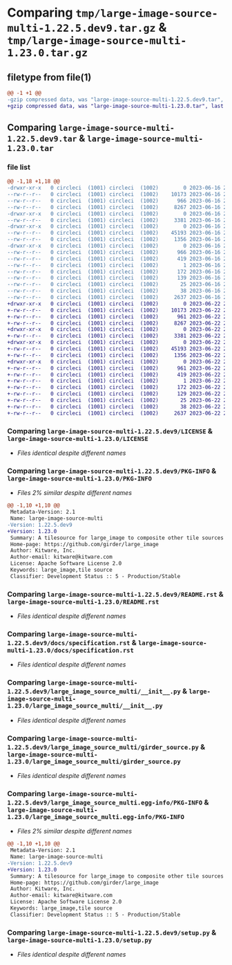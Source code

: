 # Comparing `tmp/large-image-source-multi-1.22.5.dev9.tar.gz` & `tmp/large-image-source-multi-1.23.0.tar.gz`

## filetype from file(1)

```diff
@@ -1 +1 @@
-gzip compressed data, was "large-image-source-multi-1.22.5.dev9.tar", last modified: Fri Jun 16 21:21:08 2023, max compression
+gzip compressed data, was "large-image-source-multi-1.23.0.tar", last modified: Thu Jun 22 21:40:59 2023, max compression
```

## Comparing `large-image-source-multi-1.22.5.dev9.tar` & `large-image-source-multi-1.23.0.tar`

### file list

```diff
@@ -1,18 +1,18 @@
-drwxr-xr-x   0 circleci  (1001) circleci  (1002)        0 2023-06-16 21:21:08.003755 large-image-source-multi-1.22.5.dev9/
--rw-r--r--   0 circleci  (1001) circleci  (1002)    10173 2023-06-16 21:21:07.000000 large-image-source-multi-1.22.5.dev9/LICENSE
--rw-r--r--   0 circleci  (1001) circleci  (1002)      966 2023-06-16 21:21:08.003755 large-image-source-multi-1.22.5.dev9/PKG-INFO
--rw-r--r--   0 circleci  (1001) circleci  (1002)     8267 2023-06-16 21:21:07.000000 large-image-source-multi-1.22.5.dev9/README.rst
-drwxr-xr-x   0 circleci  (1001) circleci  (1002)        0 2023-06-16 21:21:08.003755 large-image-source-multi-1.22.5.dev9/docs/
--rw-r--r--   0 circleci  (1001) circleci  (1002)     3381 2023-06-16 21:20:05.000000 large-image-source-multi-1.22.5.dev9/docs/specification.rst
-drwxr-xr-x   0 circleci  (1001) circleci  (1002)        0 2023-06-16 21:21:08.003755 large-image-source-multi-1.22.5.dev9/large_image_source_multi/
--rw-r--r--   0 circleci  (1001) circleci  (1002)    45193 2023-06-16 21:20:05.000000 large-image-source-multi-1.22.5.dev9/large_image_source_multi/__init__.py
--rw-r--r--   0 circleci  (1001) circleci  (1002)     1356 2023-06-16 21:20:05.000000 large-image-source-multi-1.22.5.dev9/large_image_source_multi/girder_source.py
-drwxr-xr-x   0 circleci  (1001) circleci  (1002)        0 2023-06-16 21:21:08.003755 large-image-source-multi-1.22.5.dev9/large_image_source_multi.egg-info/
--rw-r--r--   0 circleci  (1001) circleci  (1002)      966 2023-06-16 21:21:07.000000 large-image-source-multi-1.22.5.dev9/large_image_source_multi.egg-info/PKG-INFO
--rw-r--r--   0 circleci  (1001) circleci  (1002)      419 2023-06-16 21:21:07.000000 large-image-source-multi-1.22.5.dev9/large_image_source_multi.egg-info/SOURCES.txt
--rw-r--r--   0 circleci  (1001) circleci  (1002)        1 2023-06-16 21:21:07.000000 large-image-source-multi-1.22.5.dev9/large_image_source_multi.egg-info/dependency_links.txt
--rw-r--r--   0 circleci  (1001) circleci  (1002)      172 2023-06-16 21:21:07.000000 large-image-source-multi-1.22.5.dev9/large_image_source_multi.egg-info/entry_points.txt
--rw-r--r--   0 circleci  (1001) circleci  (1002)      139 2023-06-16 21:21:07.000000 large-image-source-multi-1.22.5.dev9/large_image_source_multi.egg-info/requires.txt
--rw-r--r--   0 circleci  (1001) circleci  (1002)       25 2023-06-16 21:21:07.000000 large-image-source-multi-1.22.5.dev9/large_image_source_multi.egg-info/top_level.txt
--rw-r--r--   0 circleci  (1001) circleci  (1002)       38 2023-06-16 21:21:08.003755 large-image-source-multi-1.22.5.dev9/setup.cfg
--rw-r--r--   0 circleci  (1001) circleci  (1002)     2637 2023-06-16 21:20:05.000000 large-image-source-multi-1.22.5.dev9/setup.py
+drwxr-xr-x   0 circleci  (1001) circleci  (1002)        0 2023-06-22 21:40:59.902375 large-image-source-multi-1.23.0/
+-rw-r--r--   0 circleci  (1001) circleci  (1002)    10173 2023-06-22 21:40:59.000000 large-image-source-multi-1.23.0/LICENSE
+-rw-r--r--   0 circleci  (1001) circleci  (1002)      961 2023-06-22 21:40:59.902375 large-image-source-multi-1.23.0/PKG-INFO
+-rw-r--r--   0 circleci  (1001) circleci  (1002)     8267 2023-06-22 21:40:59.000000 large-image-source-multi-1.23.0/README.rst
+drwxr-xr-x   0 circleci  (1001) circleci  (1002)        0 2023-06-22 21:40:59.902375 large-image-source-multi-1.23.0/docs/
+-rw-r--r--   0 circleci  (1001) circleci  (1002)     3381 2023-06-22 21:39:48.000000 large-image-source-multi-1.23.0/docs/specification.rst
+drwxr-xr-x   0 circleci  (1001) circleci  (1002)        0 2023-06-22 21:40:59.902375 large-image-source-multi-1.23.0/large_image_source_multi/
+-rw-r--r--   0 circleci  (1001) circleci  (1002)    45193 2023-06-22 21:39:48.000000 large-image-source-multi-1.23.0/large_image_source_multi/__init__.py
+-rw-r--r--   0 circleci  (1001) circleci  (1002)     1356 2023-06-22 21:39:48.000000 large-image-source-multi-1.23.0/large_image_source_multi/girder_source.py
+drwxr-xr-x   0 circleci  (1001) circleci  (1002)        0 2023-06-22 21:40:59.902375 large-image-source-multi-1.23.0/large_image_source_multi.egg-info/
+-rw-r--r--   0 circleci  (1001) circleci  (1002)      961 2023-06-22 21:40:59.000000 large-image-source-multi-1.23.0/large_image_source_multi.egg-info/PKG-INFO
+-rw-r--r--   0 circleci  (1001) circleci  (1002)      419 2023-06-22 21:40:59.000000 large-image-source-multi-1.23.0/large_image_source_multi.egg-info/SOURCES.txt
+-rw-r--r--   0 circleci  (1001) circleci  (1002)        1 2023-06-22 21:40:59.000000 large-image-source-multi-1.23.0/large_image_source_multi.egg-info/dependency_links.txt
+-rw-r--r--   0 circleci  (1001) circleci  (1002)      172 2023-06-22 21:40:59.000000 large-image-source-multi-1.23.0/large_image_source_multi.egg-info/entry_points.txt
+-rw-r--r--   0 circleci  (1001) circleci  (1002)      129 2023-06-22 21:40:59.000000 large-image-source-multi-1.23.0/large_image_source_multi.egg-info/requires.txt
+-rw-r--r--   0 circleci  (1001) circleci  (1002)       25 2023-06-22 21:40:59.000000 large-image-source-multi-1.23.0/large_image_source_multi.egg-info/top_level.txt
+-rw-r--r--   0 circleci  (1001) circleci  (1002)       38 2023-06-22 21:40:59.902375 large-image-source-multi-1.23.0/setup.cfg
+-rw-r--r--   0 circleci  (1001) circleci  (1002)     2637 2023-06-22 21:39:48.000000 large-image-source-multi-1.23.0/setup.py
```

### Comparing `large-image-source-multi-1.22.5.dev9/LICENSE` & `large-image-source-multi-1.23.0/LICENSE`

 * *Files identical despite different names*

### Comparing `large-image-source-multi-1.22.5.dev9/PKG-INFO` & `large-image-source-multi-1.23.0/PKG-INFO`

 * *Files 2% similar despite different names*

```diff
@@ -1,10 +1,10 @@
 Metadata-Version: 2.1
 Name: large-image-source-multi
-Version: 1.22.5.dev9
+Version: 1.23.0
 Summary: A tilesource for large_image to composite other tile sources
 Home-page: https://github.com/girder/large_image
 Author: Kitware, Inc.
 Author-email: kitware@kitware.com
 License: Apache Software License 2.0
 Keywords: large_image,tile source
 Classifier: Development Status :: 5 - Production/Stable
```

### Comparing `large-image-source-multi-1.22.5.dev9/README.rst` & `large-image-source-multi-1.23.0/README.rst`

 * *Files identical despite different names*

### Comparing `large-image-source-multi-1.22.5.dev9/docs/specification.rst` & `large-image-source-multi-1.23.0/docs/specification.rst`

 * *Files identical despite different names*

### Comparing `large-image-source-multi-1.22.5.dev9/large_image_source_multi/__init__.py` & `large-image-source-multi-1.23.0/large_image_source_multi/__init__.py`

 * *Files identical despite different names*

### Comparing `large-image-source-multi-1.22.5.dev9/large_image_source_multi/girder_source.py` & `large-image-source-multi-1.23.0/large_image_source_multi/girder_source.py`

 * *Files identical despite different names*

### Comparing `large-image-source-multi-1.22.5.dev9/large_image_source_multi.egg-info/PKG-INFO` & `large-image-source-multi-1.23.0/large_image_source_multi.egg-info/PKG-INFO`

 * *Files 2% similar despite different names*

```diff
@@ -1,10 +1,10 @@
 Metadata-Version: 2.1
 Name: large-image-source-multi
-Version: 1.22.5.dev9
+Version: 1.23.0
 Summary: A tilesource for large_image to composite other tile sources
 Home-page: https://github.com/girder/large_image
 Author: Kitware, Inc.
 Author-email: kitware@kitware.com
 License: Apache Software License 2.0
 Keywords: large_image,tile source
 Classifier: Development Status :: 5 - Production/Stable
```

### Comparing `large-image-source-multi-1.22.5.dev9/setup.py` & `large-image-source-multi-1.23.0/setup.py`

 * *Files identical despite different names*

